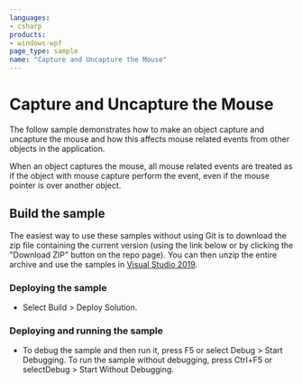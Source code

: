```yaml
---
languages:
- csharp
products:
- windows-wpf
page_type: sample
name: "Capture and Uncapture the Mouse"
---
```

# Capture and Uncapture the Mouse
The follow sample demonstrates how to make an object capture and uncapture the mouse and how this affects mouse related events from other objects in the application.

When an object captures the mouse, all mouse related events are treated as if the object with mouse capture perform the event, even if the mouse pointer is over another object.

## Build the sample
The easiest way to use these samples without using Git is to download the zip file containing the current version (using the link below or by clicking the "Download ZIP" button on the repo page). You can then unzip the entire archive and use the samples in [Visual Studio 2019](https://www.visualstudio.com/wpf-vs).

### Deploying the sample
- Select Build > Deploy Solution. 

### Deploying and running the sample
- To debug the sample and then run it, press F5 or select Debug >  Start Debugging. To run the sample without debugging, press Ctrl+F5 or selectDebug > Start Without Debugging. 


